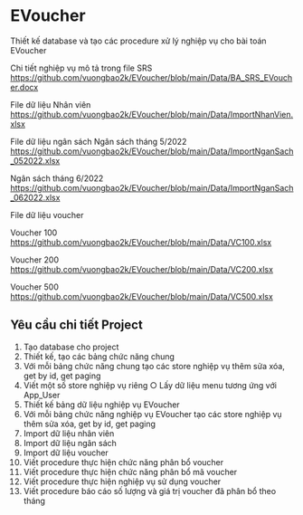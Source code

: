 # EVoucher

Thiết kế database và tạo các procedure xử lý nghiệp vụ cho bài toán EVoucher

Chi tiết nghiệp vụ mô tả trong file SRS
https://github.com/vuongbao2k/EVoucher/blob/main/Data/BA_SRS_EVoucher.docx

File dữ liệu Nhân viên
https://github.com/vuongbao2k/EVoucher/blob/main/Data/ImportNhanVien.xlsx

File dữ liệu ngân sách
Ngân sách tháng 5/2022
https://github.com/vuongbao2k/EVoucher/blob/main/Data/ImportNganSach_052022.xlsx

Ngân sách tháng 6/2022
https://github.com/vuongbao2k/EVoucher/blob/main/Data/ImportNganSach_062022.xlsx

File dữ liệu voucher

Voucher 100
https://github.com/vuongbao2k/EVoucher/blob/main/Data/VC100.xlsx

Voucher 200
https://github.com/vuongbao2k/EVoucher/blob/main/Data/VC200.xlsx

Voucher 500
https://github.com/vuongbao2k/EVoucher/blob/main/Data/VC500.xlsx

## Yêu cầu chi tiết Project

1.	Tạo database cho project
2.	Thiết kế, tạo các bảng chức năng chung
3.	Với mỗi bảng chức năng chung tạo các store nghiệp vụ thêm sửa xóa, get by id, get paging
4.	Viết một số store nghiệp vụ riêng
○	Lấy dữ liệu menu tương ứng với App_User
5.	Thiết kế bảng dữ liệu nghiệp vụ EVoucher
6.	Với mỗi bảng chức năng nghiệp vụ EVoucher tạo các store nghiệp vụ thêm sửa xóa, get by id, get paging
7.	Import dữ liệu nhân viên
8.	Import dữ liệu ngân sách
9.	Import dữ liệu voucher
10.	Viết procedure thực hiện chức năng phân bổ voucher
11.	Viết procedure thực hiện chức năng phân bổ mã voucher
12.	Viết procedure thực hiện nghiệp vụ sử dụng voucher
13.	Viết procedure báo cáo số lượng và giá trị voucher đã phân bổ theo tháng
